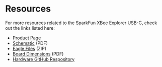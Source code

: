 # Resources
<!-- This section should include all the relevant documentation and product files (Eagle files, schematic, datasheet(s), landing pages, etc. and any relevant tutorials to go beyond the Hookup Guide.) -->

For more resources related to the SparkFun XBee Explorer USB-C, check out the links listed here: 

* [Product Page](https://www.sparkfun.com/products/22043)
* [Schematic](assets/board_files/SparkFun_XBee_Explorer_USB-C-Schematic.pdf) (PDF)
* [Eagle Files](assets/board_files/SparkFun_XBee_Explorer_USB-C-EagleFiles.zip) (ZIP)
* [Board Dimensions](assets/board_files/SparkFun_XBee_Explorer_USB-C_BoardDimensions.png) (PDF)
* [Hardware GitHub Respository](https://github.com/sparkfun/SparkFun_XBee_Explorer_USB-C)
